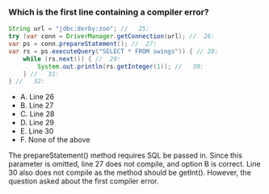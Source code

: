 ### Which is the first line containing a compiler error?
```java
String url = "jdbc:derby:zoo"; //   25:
try (var conn = DriverManager.getConnection(url); //  26:
var ps = conn.prepareStatement(); //  27:
var rs = ps.executeQuery("SELECT * FROM swings")) { // 28:
    while (rs.next()) { //  29:
        System.out.println(rs.getInteger(1)); //   30:
    } //   31:
} //   32:
```
* A. Line 26
* B. Line 27
* C. Line 28
* D. Line 29
* E. Line 30
* F. None of the above

The prepareStatement() method requires SQL be passed in.
Since this parameter is omitted, line 27 does not compile, and option B is correct.
Line 30 also does not compile as the method should be getInt().
However, the question asked about the first compiler error.